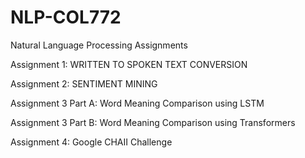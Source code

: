 # NLP-COL772
Natural Language Processing Assignments 

Assignment 1:  WRITTEN TO SPOKEN TEXT CONVERSION

Assignment 2:  SENTIMENT MINING

Assignment 3 Part A: Word Meaning Comparison using LSTM

Assignment 3 Part B: Word Meaning Comparison using Transformers

Assignment 4: Google CHAII Challenge 
